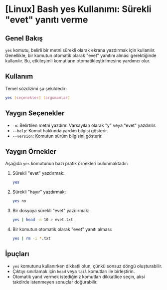 # [Linux] Bash yes Kullanımı: Sürekli "evet" yanıtı verme

## Genel Bakış
`yes` komutu, belirli bir metni sürekli olarak ekrana yazdırmak için kullanılır. Genellikle, bir komutun otomatik olarak "evet" yanıtını alması gerektiğinde kullanılır. Bu, etkileşimli komutların otomatikleştirilmesine yardımcı olur.

## Kullanım
Temel sözdizimi şu şekildedir:

```bash
yes [seçenekler] [argümanlar]
```

## Yaygın Seçenekler
- `-n`: Belirtilen metni yazdırır. Varsayılan olarak "y" veya "evet" yazdırılır.
- `--help`: Komut hakkında yardım bilgisi gösterir.
- `--version`: Komutun sürüm bilgisini gösterir.

## Yaygın Örnekler
Aşağıda `yes` komutunun bazı pratik örnekleri bulunmaktadır:

1. Sürekli "evet" yazdırmak:
   ```bash
   yes
   ```

2. Sürekli "hayır" yazdırmak:
   ```bash
   yes no
   ```

3. Bir dosyaya sürekli "evet" yazdırmak:
   ```bash
   yes | head -n 10 > evet.txt
   ```

4. Bir komutun otomatik olarak "evet" yanıtı alması:
   ```bash
   yes | rm -i *.txt
   ```

## İpuçları
- `yes` komutunu kullanırken dikkatli olun, çünkü sonsuz döngü oluşturabilir.
- Çıktıyı sınırlamak için `head` veya `tail` komutları ile birleştirin.
- Otomatik yanıt vermek istediğiniz komutları dikkatlice seçin, aksi takdirde istenmeyen sonuçlar doğurabilir.